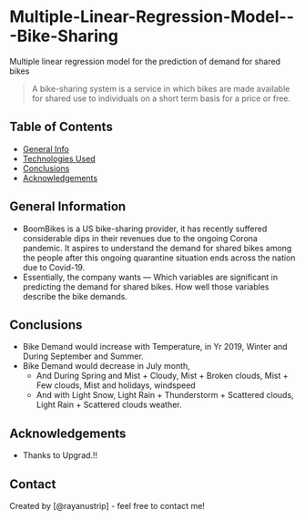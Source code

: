 # Multiple-Linear-Regression-Model---Bike-Sharing
Multiple linear regression model for the prediction of demand for shared bikes
> A bike-sharing system is a service in which bikes are made available for shared use to individuals on a short term basis for a price or free.

## Table of Contents
* [General Info](#general-information)
* [Technologies Used](#technologies-used)
* [Conclusions](#conclusions)
* [Acknowledgements](#acknowledgements)


## General Information
- BoomBikes is a US bike-sharing provider, it has recently suffered considerable dips in their revenues due to the ongoing Corona pandemic. It aspires to understand the demand for shared bikes among the people after this ongoing quarantine situation ends across the nation due to Covid-19.
- Essentially, the company wants —
    Which variables are significant in predicting the demand for shared bikes.
    How well those variables describe the bike demands.


## Conclusions
- Bike Demand would increase with Temperature, in Yr 2019, Winter and During September and Summer.
- Bike Demand would decrease in July month, 
    - And During Spring and Mist + Cloudy, Mist + Broken clouds, Mist + Few clouds, Mist and holidays, windspeed
    - And with Light Snow, Light Rain + Thunderstorm + Scattered clouds, Light Rain + Scattered clouds weather.


## Acknowledgements
- Thanks to Upgrad.!!

## Contact
Created by [@rayanustrip] - feel free to contact me!
